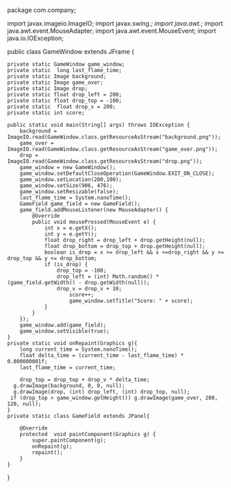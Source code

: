 package com.company;

import javax.imageio.ImageIO;
import javax.swing.*;
import java.awt.*;
import java.awt.event.MouseAdapter;
import java.awt.event.MouseEvent;
import java.io.IOException;

public class GameWindow extends JFrame {

    private static GameWindow game_window;
    private static  long last_flame_time;
    private static Image background;
    private static Image game_over;
    private static Image drop;
    private static float drop_left = 200;
    private static float drop_top = -100;
    private static  float drop_v = 200;
    private static int score;

    public static void main(String[] args) throws IOException {
        background = ImageIO.read(GameWindow.class.getResourceAsStream("background.png"));
        game_over = ImageIO.read(GameWindow.class.getResourceAsStream("game_over.png"));
        drop = ImageIO.read(GameWindow.class.getResourceAsStream("drop.png"));
        game_window = new GameWindow();
        game_window.setDefaultCloseOperation(GameWindow.EXIT_ON_CLOSE);
        game_window.setLocation(200,100);
        game_window.setSize(906, 476);
        game_window.setResizable(false);
        last_flame_time = System.nanoTime();
        GameField game_field = new GameField();
        game_field.addMouseListener(new MouseAdapter() {
            @Override
            public void mousePressed(MouseEvent e) {
                int x = e.getX();
                int y = e.getY();
                float drop_right = drop_left + drop.getHeight(null);
                float drop_bottom = drop_top + drop.getHeight(null);
                boolean is_drop = x >= drop_left && x <=drop_right && y >= drop_top && y <= drop_bottom;
                if (is_drop) {
                    drop_top = -100;
                    drop_left = (int) Math.random() * (game_field.getWidth() - drop.getWidth(null));
                    drop_v = drop_v + 10;
                        score++;
                        game_window.setTitle("Score: " + score);
                }
            }
        });
        game_window.add(game_field);
        game_window.setVisible(true);
    }
    private static void onRepaint(Graphics g){
        long current_time = System.nanoTime();
        float delta_time = (current_time - last_flame_time) * 0.000000001f;
        last_flame_time = current_time;

        drop_top = drop_top + drop_v * delta_time;
      g.drawImage(background, 0, 0, null);
      g.drawImage(drop, (int) drop_left, (int) drop_top, null);
     if (drop_top > game_window.getHeight()) g.drawImage(game_over, 280, 120, null);
    }
    private static class GameField extends JPanel{

        @Override
        protected  void paintComponent(Graphics g) {
            super.paintComponent(g);
            onRepaint(g);
            repaint();
        }
    }
}
